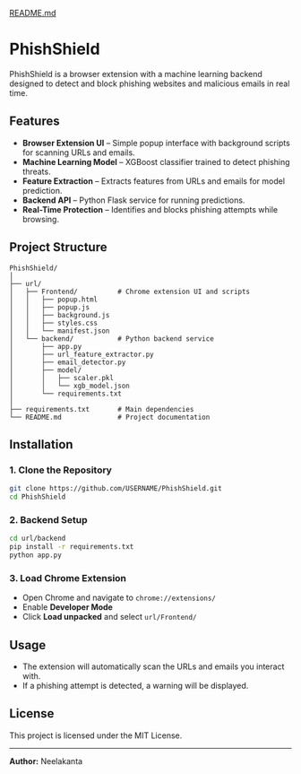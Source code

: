 [README.md](https://github.com/user-attachments/files/21696886/README.md)
# PhishShield

PhishShield is a browser extension with a machine learning backend designed to detect and block phishing websites and malicious emails in real time.

## Features
- **Browser Extension UI** – Simple popup interface with background scripts for scanning URLs and emails.
- **Machine Learning Model** – XGBoost classifier trained to detect phishing threats.
- **Feature Extraction** – Extracts features from URLs and emails for model prediction.
- **Backend API** – Python Flask service for running predictions.
- **Real-Time Protection** – Identifies and blocks phishing attempts while browsing.

## Project Structure
```
PhishShield/
│
├── url/
│   ├── Frontend/          # Chrome extension UI and scripts
│   │   ├── popup.html
│   │   ├── popup.js
│   │   ├── background.js
│   │   ├── styles.css
│   │   └── manifest.json
│   └── backend/           # Python backend service
│       ├── app.py
│       ├── url_feature_extractor.py
│       ├── email_detector.py
│       ├── model/
│       │   ├── scaler.pkl
│       │   └── xgb_model.json
│       └── requirements.txt
│
├── requirements.txt       # Main dependencies
└── README.md              # Project documentation
```

## Installation

### 1. Clone the Repository
```bash
git clone https://github.com/USERNAME/PhishShield.git
cd PhishShield
```

### 2. Backend Setup
```bash
cd url/backend
pip install -r requirements.txt
python app.py
```

### 3. Load Chrome Extension
- Open Chrome and navigate to `chrome://extensions/`
- Enable **Developer Mode**
- Click **Load unpacked** and select `url/Frontend/`

## Usage
- The extension will automatically scan the URLs and emails you interact with.
- If a phishing attempt is detected, a warning will be displayed.

## License
This project is licensed under the MIT License.

---
**Author:** Neelakanta  

